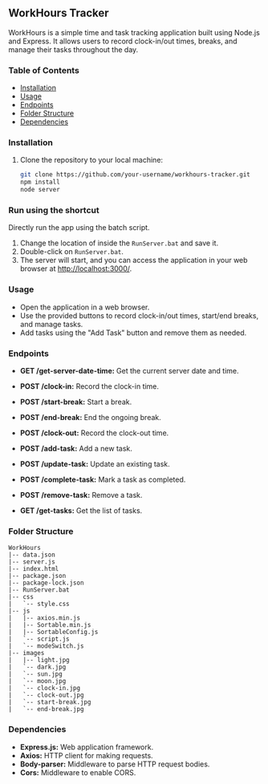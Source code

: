 ## WorkHours Tracker

WorkHours is a simple time and task tracking application built using Node.js and Express. It allows users to record clock-in/out times, breaks, and manage their tasks throughout the day.

### Table of Contents

- [Installation](#installation)
- [Usage](#usage)
- [Endpoints](#endpoints)
- [Folder Structure](#folder-structure)
- [Dependencies](#dependencies)

### Installation

1. Clone the repository to your local machine:

   ```bash
   git clone https://github.com/your-username/workhours-tracker.git
   npm install
   node server

### Run using the shortcut

Directly run the app using the batch script. 

1. Change the location of inside the `RunServer.bat` and save it.
2. Double-click on `RunServer.bat`.
2. The server will start, and you can access the application in your web browser at [http://localhost:3000/](http://localhost:3000/).

### Usage

- Open the application in a web browser.
- Use the provided buttons to record clock-in/out times, start/end breaks, and manage tasks.
- Add tasks using the "Add Task" button and remove them as needed.

### Endpoints

- **GET /get-server-date-time:**
  Get the current server date and time.

- **POST /clock-in:**
  Record the clock-in time.

- **POST /start-break:**
  Start a break.

- **POST /end-break:**
  End the ongoing break.

- **POST /clock-out:**
  Record the clock-out time.

- **POST /add-task:**
  Add a new task.

- **POST /update-task:**
  Update an existing task.

- **POST /complete-task:**
  Mark a task as completed.

- **POST /remove-task:**
  Remove a task.

- **GET /get-tasks:**
  Get the list of tasks.

### Folder Structure

```
WorkHours
|-- data.json
|-- server.js
|-- index.html
|-- package.json
|-- package-lock.json
|-- RunServer.bat
|-- css
|   `-- style.css
|-- js
|   |-- axios.min.js
|   |-- Sortable.min.js
|   |-- SortableConfig.js
|   `-- script.js
|   `-- modeSwitch.js
|-- images
|   |-- light.jpg
|   `-- dark.jpg
|   `-- sun.jpg
|   `-- moon.jpg
|   `-- clock-in.jpg
|   `-- clock-out.jpg
|   `-- start-break.jpg
|   `-- end-break.jpg
```

### Dependencies

- **Express.js:** Web application framework.
- **Axios:** HTTP client for making requests.
- **Body-parser:** Middleware to parse HTTP request bodies.
- **Cors:** Middleware to enable CORS.

